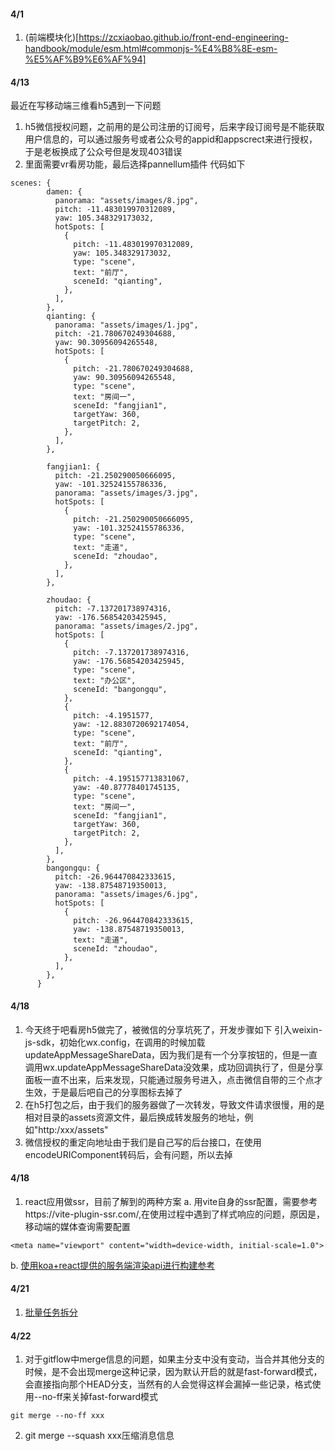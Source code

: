 #### 4/1
1. (前端模块化)[https://zcxiaobao.github.io/front-end-engineering-handbook/module/esm.html#commonjs-%E4%B8%8E-esm-%E5%AF%B9%E6%AF%94]

#### 4/13
最近在写移动端三维看h5遇到一下问题
1. h5微信授权问题，之前用的是公司注册的订阅号，后来字段订阅号是不能获取用户信息的，可以通过服务号或者公众号的appid和appscrect来进行授权，于是老板换成了公众号但是发现403错误
2. 里面需要vr看房功能，最后选择pannellum插件
代码如下
```
scenes: {
        damen: {
          panorama: "assets/images/8.jpg",
          pitch: -11.483019970312089,
          yaw: 105.348329173032,
          hotSpots: [
            {
              pitch: -11.483019970312089,
              yaw: 105.348329173032,
              type: "scene",
              text: "前厅",
              sceneId: "qianting",
            },
          ],
        },
        qianting: {
          panorama: "assets/images/1.jpg",
          pitch: -21.780670249304688,
          yaw: 90.30956094265548,
          hotSpots: [
            {
              pitch: -21.780670249304688,
              yaw: 90.30956094265548,
              type: "scene",
              text: "房间一",
              sceneId: "fangjian1",
              targetYaw: 360,
              targetPitch: 2,
            },
          ],
        },

        fangjian1: {
          pitch: -21.250290050666095,
          yaw: -101.32524155786336,
          panorama: "assets/images/3.jpg",
          hotSpots: [
            {
              pitch: -21.250290050666095,
              yaw: -101.32524155786336,
              type: "scene",
              text: "走道",
              sceneId: "zhoudao",
            },
          ],
        },

        zhoudao: {
          pitch: -7.137201738974316,
          yaw: -176.56854203425945,
          panorama: "assets/images/2.jpg",
          hotSpots: [
            {
              pitch: -7.137201738974316,
              yaw: -176.56854203425945,
              type: "scene",
              text: "办公区",
              sceneId: "bangongqu",
            },
            {
              pitch: -4.1951577,
              yaw: -12.8830720692174054,
              type: "scene",
              text: "前厅",
              sceneId: "qianting",
            },
            {
              pitch: -4.195157713831067,
              yaw: -40.87778401745135,
              type: "scene",
              text: "房间一",
              sceneId: "fangjian1",
              targetYaw: 360,
              targetPitch: 2,
            },
          ],
        },
        bangongqu: {
          pitch: -26.964470842333615,
          yaw: -138.87548719350013,
          panorama: "assets/images/6.jpg",
          hotSpots: [
            {
              pitch: -26.964470842333615,
              yaw: -138.87548719350013,
              text: "走道",
              sceneId: "zhoudao",
            },
          ],
        },
      }
```

#### 4/18
1. 今天终于吧看房h5做完了，被微信的分享坑死了，开发步骤如下
引入weixin-js-sdk，初始化wx.config，在调用的时候加载updateAppMessageShareData，因为我们是有一个分享按钮的，但是一直调用wx.updateAppMessageShareData没效果，成功回调执行了，但是分享面板一直不出来，后来发现，只能通过服务号进入，点击微信自带的三个点才生效，于是最后吧自己的分享图标去掉了
2. 在h5打包之后，由于我们的服务器做了一次转发，导致文件请求很慢，用的是相对目录的assets资源文件，最后换成转发服务的地址，例如"http:/xxx/assets"
3. 微信授权的重定向地址由于我们是自己写的后台接口，在使用encodeURIComponent转码后，会有问题，所以去掉


#### 4/18
1. react应用做ssr，目前了解到的两种方案
a. 用vite自身的ssr配置，需要参考https://vite-plugin-ssr.com/,在使用过程中遇到了样式响应的问题，原因是，移动端的媒体查询需要配置
```
<meta name="viewport" content="width=device-width, initial-scale=1.0">
```
b. [使用koa+react提供的服务端渲染api进行构建参考](https://juejin.cn/post/7109805011181240357#heading-5)

#### 4/21
1. [批量任务拆分](https://mp.weixin.qq.com/s/PbJ0oz_1H7Ra-cMRUhdS2A)

#### 4/22
1. 对于gitflow中merge信息的问题，如果主分支中没有变动，当合并其他分支的时候，是不会出现merge这种记录，因为默认开启的就是fast-forward模式，会直接指向那个HEAD分支，当然有的人会觉得这样会漏掉一些记录，格式使用--no-ff来关掉fast-forward模式
```
git merge --no-ff xxx
```
2. git merge --squash xxx压缩消息信息